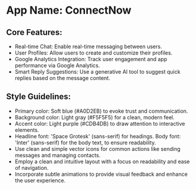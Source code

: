 # **App Name**: ConnectNow

## Core Features:

- Real-time Chat: Enable real-time messaging between users.
- User Profiles: Allow users to create and customize their profiles.
- Google Analytics Integration: Track user engagement and app performance via Google Analytics.
- Smart Reply Suggestions: Use a generative AI tool to suggest quick replies based on the message content.

## Style Guidelines:

- Primary color: Soft blue (#A0D2EB) to evoke trust and communication.
- Background color: Light gray (#F5F5F5) for a clean, modern feel.
- Accent color: Light purple (#CDB4DB) to draw attention to interactive elements.
- Headline font: 'Space Grotesk' (sans-serif) for headings. Body font: 'Inter' (sans-serif) for the body text, to ensure readability.
- Use clean and simple vector icons for common actions like sending messages and managing contacts.
- Employ a clean and intuitive layout with a focus on readability and ease of navigation.
- Incorporate subtle animations to provide visual feedback and enhance the user experience.